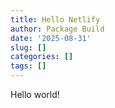 ```yaml
---
title: Hello Netlify
author: Package Build
date: '2025-08-31'
slug: []
categories: []
tags: []
---
```

Hello world!
